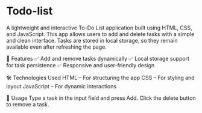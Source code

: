 # Todo-list
A lightweight and interactive To-Do List application built using HTML, CSS, and JavaScript. This app allows users to add and delete tasks with a simple and clean interface. Tasks are stored in local storage, so they remain available even after refreshing the page.

🚀 Features
✅ Add and remove tasks dynamically
✅ Local storage support for task persistence
✅ Responsive and user-friendly design


🛠 Technologies Used
HTML – For structuring the app
CSS – For styling and layout
JavaScript – For dynamic interactions


🎯 Usage
Type a task in the input field and press Add.
Click the delete button to remove a task.
